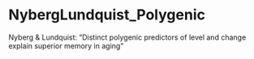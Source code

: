 # NybergLundquist_Polygenic
Nyberg &amp; Lundquist: “Distinct polygenic predictors of level and change explain superior memory in aging”
